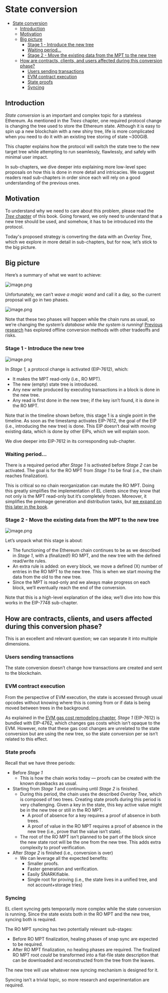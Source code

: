 # State conversion

- [State conversion](#state-conversion)
  - [Introduction](#introduction)
  - [Motivation](#motivation)
  - [Big picture](#big-picture)
    - [Stage 1 - Introduce the new tree](#stage-1---introduce-the-new-tree)
    - [Waiting period…](#waiting-period)
    - [Stage 2 - Move the existing data from the MPT to the new tree](#stage-2---move-the-existing-data-from-the-mpt-to-the-new-tree)
  - [How are contracts, clients, and users affected during this conversion phase?](#how-are-contracts-clients-and-users-affected-during-this-conversion-phase)
    - [Users sending transactions](#users-sending-transactions)
    - [EVM contract execution](#evm-contract-execution)
    - [State proofs](#state-proofs)
    - [Syncing](#syncing)

## Introduction

*State conversion* is an important and complex topic for a stateless Ethereum. As mentioned in the *Trees* chapter, one required protocol change is changing the tree used to store the Ethereum state. Although it is easy to spin up a new blockchain with a new shiny tree, life is more complicated when you need to do it with an existing tree storing of state ~300GiB.

This chapter explains how the protocol will switch the state tree to the new target tree while attempting to run seamlessly, flawlessly, and safely with minimal user impact.

In sub-chapters, we dive deeper into explaining more low-level spec proposals on how this is done in more detail and intricacies. We suggest readers read sub-chapters in order since each will rely on a good understanding of the previous ones.

## Motivation

To understand why we need to care about this problem, please read the [*Tree* chapter](../trees/intro.md) of this book. Going forward, we only need to understand that a new tree should be used, and somehow, it has to be introduced into the protocol.

Today's proposed strategy is converting the data with an *Overlay Tree*, which we explore in more detail in sub-chapters, but for now, let’s stick to the big picture.

## Big picture

Here’s a summary of what we want to achieve:

![image.png](./assets/intro-img-1.png)

Unfortunately, we can’t *wave a magic wand* and call it a day, so the current proposal will go in two phases.

![image.png](./assets/intro-img-2.png)

Note that these two phases will happen while the chain runs as usual, so we’re changing the *system’s database while the system is running*! [Previous research](https://notes.ethereum.org/@parithosh/verkle-transition#Conversion-node-method) has explored offline conversion methods with other tradeoffs and risks.

### Stage 1 - Introduce the new tree

![image.png](./assets/intro-img-3.png)

In *Stage 1,* a protocol change is activated (EIP-7612), which:

- It makes the MPT read-only (i.e., RO MPT).
- The new (empty) state tree is introduced.
- Any new write produced by executing transactions in a block is done in the new tree.
- Any read is first done in the new tree; if the key isn’t found, it is done in the RO MPT.

Note that in the timeline shown before, this stage 1 is a single point in the timeline. As soon as the timestamp activates EIP-7612, the goal of the EIP (i.e., introducing the new tree) is done. This EIP doesn’t deal with moving existing data, which is done by other EIPs, which we will explain soon.

We dive deeper into EIP-7612 in its corresponding sub-chapter.

### Waiting period…

There is a required period after *Stage 1* is activated before *Stage 2* can be activated. The goal is for the RO MPT from *Stage 1* to be final (i.e., the chain reaches finalization).

This is critical so no chain reorganization can mutate the RO MPT. Doing this greatly simplifies the implementation of EL clients since they know that not only is the MPT read-only but it’s completely frozen. Moreover, it simplifies the preimage generation and distribution tasks, but [we expand on this later in the book](./eip-7748.md#Preimages).

### Stage 2 - Move the existing data from the MPT to the new tree

![image.png](./assets/intro-img-4.png)

Let’s unpack what this stage is about:

- The functioning of the Ethereum chain continues to be as we described in *Stage 1*, with a (finalized!) RO MPT, and the new tree with the defined read/write rules.
- An extra rule is added: on every block, we move a defined (X) number of entries in the RO MPT to the new tree. This is when we start moving the data from the old to the new tree.
- Since the MPT is read-only and we always make progress on each block, we’ll eventually reach the end of the conversion.

Note that this is a high-level explanation of the idea; we’ll dive into how this works in the EIP-7748 sub-chapter.

## How are contracts, clients, and users affected during this conversion phase?

This is an excellent and relevant question; we can separate it into multiple dimensions.

### Users sending transactions

The state conversion doesn’t change how transactions are created and sent to the blockchain.

### EVM contract execution

From the perspective of EVM execution, the state is accessed through usual opcodes without knowing where this is coming from or if data is being moved between trees in the background.

As explained in the [EVM gas cost remodeling chapter](../gas-costs/intro.md), *Stage 1* (EIP-7612) is bundled with EIP-4762, which changes gas costs which isn’t opaque to the EVM. However, note that these gas cost changes are unrelated to the state conversion but are using the new tree, so the state conversion per se isn’t related to this effect.

### State proofs

Recall that we have three periods:

- Before *Stage 1*
    - This is how the chain works today — proofs can be created with the known drawbacks as usual.
- Starting from *Stage 1* and continuing until *Stage 2* is finished.
    - During this period, the chain uses the described *Overlay Tree,* which is composed of two trees. Creating state proofs during this period is very challenging. Given a key in the state, this key active value might be in the new tree or still in the RO MPT.
        - A proof of absence for a key requires a proof of absence in both trees.
        - A proof of value in the RO MPT requires a proof of absence in the new tree (i.e., prove that the value isn’t stale).
    - The root of the RO MPT isn’t planned to be part of the block since the new state root will be the one from the new tree. This adds extra complexity to proof verification.
- After *Stage 2* is finished (i.e., conversion is over)
    - We can leverage all the expected benefits:
        - Smaller proofs.
        - Faster generation and verification.
        - Easily SNARKifiable.
        - Single root for proving (i.e., the state lives in a unified tree, and not account+storage tries)

### Syncing

EL client syncing gets temporarily more complex while the state conversion is running. Since the state exists both in the RO MPT and the new tree, syncing both is required.

The RO MPT syncing has two potentially relevant sub-stages:

- Before RO MPT finalization, healing phases of snap sync are expected to be required.
- After RO MPT finalization, no healing phases are required. The finalized RO MPT root *could* be transformed into a flat-file state description that can be downloaded and reconstructed from the tree from the leaves.

The new tree will use whatever new syncing mechanism is designed for it.

Syncing isn’t a trivial topic, so more research and experimentation are required.
